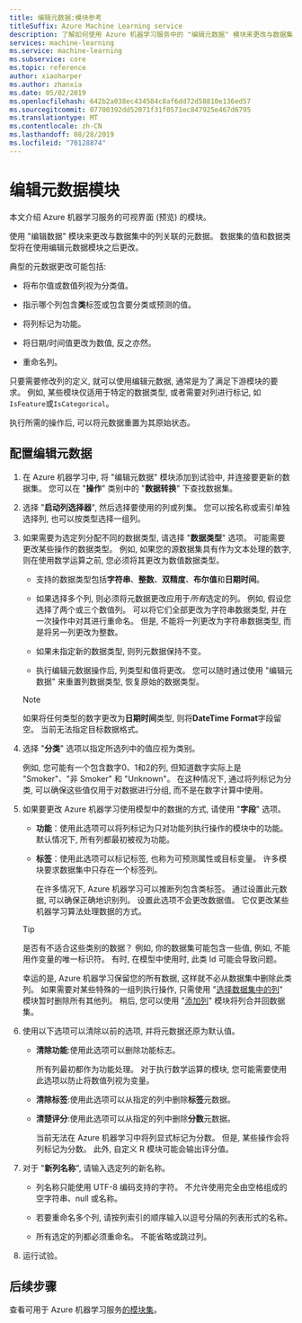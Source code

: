 ```yaml
---
title: 编辑元数据:模块参考
titleSuffix: Azure Machine Learning service
description: 了解如何使用 Azure 机器学习服务中的 "编辑元数据" 模块来更改与数据集中的列关联的元数据。
services: machine-learning
ms.service: machine-learning
ms.subservice: core
ms.topic: reference
author: xiaoharper
ms.author: zhanxia
ms.date: 05/02/2019
ms.openlocfilehash: 642b2a038ec434584c8af6dd72d58810e136ed57
ms.sourcegitcommit: 07700392dd52071f31f0571ec847925e467d6795
ms.translationtype: MT
ms.contentlocale: zh-CN
ms.lasthandoff: 08/28/2019
ms.locfileid: "70128874"
---
```

# <a name="edit-metadata-module"></a>编辑元数据模块

本文介绍 Azure 机器学习服务的可视界面 (预览) 的模块。

使用 "编辑数据" 模块来更改与数据集中的列关联的元数据。 数据集的值和数据类型将在使用编辑元数据模块之后更改。

典型的元数据更改可能包括:
  
+ 将布尔值或数值列视为分类值。
  
+ 指示哪个列包含**类**标签或包含要分类或预测的值。
  
+ 将列标记为功能。
  
+ 将日期/时间值更改为数值, 反之亦然。
  
+ 重命名列。
  
 只要需要修改列的定义, 就可以使用编辑元数据, 通常是为了满足下游模块的要求。 例如, 某些模块仅适用于特定的数据类型, 或者需要对列进行标记, 如`IsFeature`或`IsCategorical`。  
  
 执行所需的操作后, 可以将元数据重置为其原始状态。
  
## <a name="configure-edit-metadata"></a>配置编辑元数据
  
1. 在 Azure 机器学习中, 将 "编辑元数据" 模块添加到试验中, 并连接要更新的数据集。 您可以在 "**操作**" 类别中的 "**数据转换**" 下查找数据集。
  
1. 选择 "**启动列选择器**", 然后选择要使用的列或列集。 您可以按名称或索引单独选择列, 也可以按类型选择一组列。  
  
1. 如果需要为选定列分配不同的数据类型, 请选择 "**数据类型**" 选项。 可能需要更改某些操作的数据类型。 例如, 如果您的源数据集具有作为文本处理的数字, 则在使用数学运算之前, 您必须将其更改为数值数据类型。

    + 支持的数据类型包括**字符串**、**整数**、**双精度**、**布尔值**和**日期时间**。

    + 如果选择多个列, 则必须将元数据更改应用于*所有*选定的列。 例如, 假设您选择了两个或三个数值列。 可以将它们全部更改为字符串数据类型, 并在一次操作中对其进行重命名。 但是, 不能将一列更改为字符串数据类型, 而是将另一列更改为整数。
  
    + 如果未指定新的数据类型, 则列元数据保持不变。

    + 执行编辑元数据操作后, 列类型和值将更改。 您可以随时通过使用 "编辑元数据" 来重置列数据类型, 恢复原始的数据类型。  

    > [!NOTE]
    > 如果将任何类型的数字更改为**日期时间**类型, 则将**DateTime Format**字段留空。 当前无法指定目标数据格式。  

1. 选择 "**分类**" 选项以指定所选列中的值应视为类别。

    例如, 您可能有一个包含数字0、1和2的列, 但知道数字实际上是 "Smoker"、"非 Smoker" 和 "Unknown"。 在这种情况下, 通过将列标记为分类, 可以确保这些值仅用于对数据进行分组, 而不是在数字计算中使用。
  
1. 如果要更改 Azure 机器学习使用模型中的数据的方式, 请使用 "**字段**" 选项。

    + **功能**：使用此选项可以将列标记为只对功能列执行操作的模块中的功能。 默认情况下, 所有列都最初被视为功能。  
  
    + **标签**：使用此选项可以标记标签, 也称为可预测属性或目标变量。 许多模块要求数据集中只存在一个标签列。

        在许多情况下, Azure 机器学习可以推断列包含类标签。 通过设置此元数据, 可以确保正确地识别列。 设置此选项不会更改数据值。 它仅更改某些机器学习算法处理数据的方式。
  
    > [!TIP]
    > 是否有不适合这些类别的数据？ 例如, 你的数据集可能包含一些值, 例如, 不能用作变量的唯一标识符。 有时, 在模型中使用时, 此类 Id 可能会导致问题。
    >
    > 幸运的是, Azure 机器学习保留您的所有数据, 这样就不必从数据集中删除此类列。 如果需要对某些特殊的一组列执行操作, 只需使用 "[选择数据集中的列](select-columns-in-dataset.md)" 模块暂时删除所有其他列。 稍后, 您可以使用 "[添加列](add-columns.md)" 模块将列合并回数据集。  
  
1. 使用以下选项可以清除以前的选项, 并将元数据还原为默认值。  
  
    + **清除功能**:使用此选项可以删除功能标志。  
  
         所有列最初都作为功能处理。 对于执行数学运算的模块, 您可能需要使用此选项以防止将数值列视为变量。
  
    + **清除标签**:使用此选项可以从指定的列中删除**标签**元数据。  
  
    + **清楚评分**:使用此选项可以从指定的列中删除**分数**元数据。  
  
         当前无法在 Azure 机器学习中将列显式标记为分数。 但是, 某些操作会将列标记为分数。 此外, 自定义 R 模块可能会输出评分值。

1. 对于 "**新列名称**", 请输入选定列的新名称。  
  
    + 列名称只能使用 UTF-8 编码支持的字符。 不允许使用完全由空格组成的空字符串、null 或名称。  
  
    + 若要重命名多个列, 请按列索引的顺序输入以逗号分隔的列表形式的名称。  
  
    + 所有选定的列都必须重命名。 不能省略或跳过列。  
  
1. 运行试验。  

## <a name="next-steps"></a>后续步骤

查看可用于 Azure 机器学习服务[的模块集](module-reference.md)。
